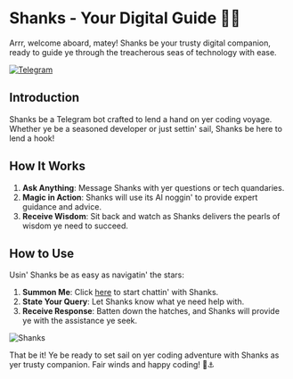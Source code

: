 # Shanks - Your Digital Guide 🏴‍☠️

Arrr, welcome aboard, matey! Shanks be your trusty digital companion, ready to guide ye through the treacherous seas of technology with ease.

[![Telegram](https://img.shields.io/badge/Telegram-2CA5E0?style=for-the-badge&logo=telegram&logoColor=white)](https://t.me/Shanks18215_Bot)


## Introduction

Shanks be a Telegram bot crafted to lend a hand on yer coding voyage. Whether ye be a seasoned developer or just settin' sail, Shanks be here to lend a hook!

## How It Works

1. **Ask Anything**: Message Shanks with yer questions or tech quandaries.
2. **Magic in Action**: Shanks will use its AI noggin' to provide expert guidance and advice.
3. **Receive Wisdom**: Sit back and watch as Shanks delivers the pearls of wisdom ye need to succeed.

## How to Use

Usin' Shanks be as easy as navigatin' the stars:

1. **Summon Me**: Click [here](https://t.me/Shanks18215_Bot) to start chattin' with Shanks.
2. **State Your Query**: Let Shanks know what ye need help with.
3. **Receive Response**: Batten down the hatches, and Shanks will provide ye with the assistance ye seek.

![Shanks](https://github.com/SilverStark18/geminibot/blob/master/one-piece-shanks.gif)

That be it! Ye be ready to set sail on yer coding adventure with Shanks as yer trusty companion. Fair winds and happy coding! 🌊⚓️
